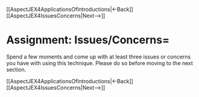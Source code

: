 [[AspectJEX4ApplicationsOfIntroductions|<-Back]] [[AspectJEX4IssuesConcerns|Next-->]]

# Assignment: Issues/Concerns=
Spend a few moments and come up with at least three issues or concerns you have with using this technique. Please do so before moving to the next section.

[[AspectJEX4ApplicationsOfIntroductions|<-Back]] [[AspectJEX4IssuesConcerns|Next-->]]